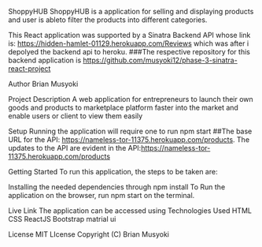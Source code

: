ShoppyHUB
ShoppyHUB is a application for selling and displaying products and user is ableto filter the products into different categories.


This React application was supported by a Sinatra Backend API whose link is: https://hidden-hamlet-01129.herokuapp.com/Reviews which was after i depolyed the backend api to heroku.
###The respective repository for this backend application is https://github.com/musyoki12/phase-3-sinatra-react-project




Author Brian Musyoki

Project Description A web application for entrepreneurs to launch their own goods and products  to marketplace platform faster into the market and enable users or client to view them easily

Setup Running the application will require one to run npm start ##The base URL for the API: https://nameless-tor-11375.herokuapp.com/products. The updates to the API are evident in the API:https://nameless-tor-11375.herokuapp.com/products

Getting Started To run this application, the steps to be taken are:

Installing the needed dependencies through npm install To Run the application on the browser, run npm start on the terminal.

Live Link The application can be accessed using 
Technologies Used HTML CSS ReactJS Bootstrap matrial ui

License MIT LIcense Copyright (C) Brian Musyoki
